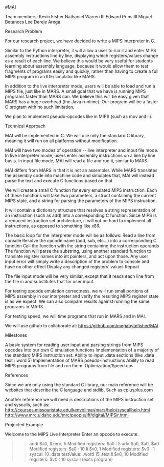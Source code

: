 #MAI

Team members:
Kevin Fisher
Nathaniel Warren III
Edward Prins III
Miguel Betances Lee
Dereje Arega

Research Problem


For our research project, we have decided to write a MIPS interpreter in C.

Similar to the Python interpreter, it will allow a user to run it and enter MIPS assembly instructions line by line, displaying which registers/values change as a result of each line. We believe this would be very useful for students learning about assembly language, because it would allow them to test fragments of programs easily and quickly, rather than having to create a full MIPS program in an IDE/simulator like MARS.

In addition to the live interpreter mode, users will be able to load and run a MIPS file, just like in MARS. A small goal that we have is running MIPS programs faster than MARS can. We believe this will be easy given that MARS has a huge overhead (the Java runtime). Our program will be a faster C program with no such limitation.

We plan to implement pseudo-opcodes like in MIPS (such as mov and li).

Technical Approach


MAI will be implemented in C. We will use only the standard C library, meaning it will run on all platforms without modification.

MAI will have two modes of operation -- live interpreter and input file mode. In live interpreter mode, users enter assembly instructions on a line by line basis. In input file mode, MAI will read a file and run it, similar to MARS.

MAI differs from MARS in that it is not an assembler. While MARS translates the assembly code into machine code and simulates that, MAI will instead parse the text and execute C functions based on that.

We will create a small C function for every emulated MIPS instruction. Each of these functions will take two parameters, a struct containing the current MIPS state, and a string for parsing the parameters of the MIPS instruction.

It will contain a dictionary structure that resolves a string representation of an instruction (such as add) into a corresponding C function. Since MIPS is a reduced instruction set architecture, it will not be hard to implement all instructions, as opposed to something like x86.

The basic loop for the interpreter mode will be as follows:
Read a line from console
Resolve the opcode name (add, sub, etc…) into a corresponding C function
Call the function with the string containing the instruction operands
The function will parse the substring, using another standard function to translate register names into int pointers, and act upon those.
Any user input error will simply write a description of the problem to console and have no other effect
Display any changed registers’ values
Repeat

The file input mode will be very similar, except that it reads each line from the file in and substitutes that for user input.

For testing opcode emulation correctness, we will run small portions of MIPS assembly in our interpreter and verify the resulting MIPS register state is as we expect. We can also compare results against running the same programs in MARS.

For testing speed, we will time programs that run in MARS and in MAI.

We will use github to collaborate at: https://github.com/megabytefisher/MAI

Milestones


A basic system for reading user input and parsing strings from MIPS opcodes into our own C emulation functions
Implementation of a majority of the standard MIPS instruction set.
Ability to input .data sections (like .data text : word 5)
Implementation of MARS pseudo-instructions
Ability to read MIPS programs from file and run them.
Optimization/Speed ups

References


Since we are only using the standard C library, our main reference will be websites that describe the C language and stdlib. Such as cplusplus.com

Another reference we will need is descriptions of the MIPS instruction set and syscalls, such as:
http://courses.missouristate.edu/kenvollmar/mars/help/syscallhelp.html
http://www.mrc.uidaho.edu/mrc/people/jff/digital/MIPSir.html

Projected Example



Welcome to the MIPS Live Interpreter
Enter an opcode to execute:
>> addi $a0, $zero, 5
Modified registers:
$a0 : 5
>> add $a0, $a0, $a0
Modified registers:
$a0 : 10
>> li $v0, 1
Modified registers:
$v0 : 1
>> syscall
10
>> .data
testValue: .word 15
.text
>> li $v0, 10
Modified registers:
$v0 : 10
>> syscall
(exits program)




